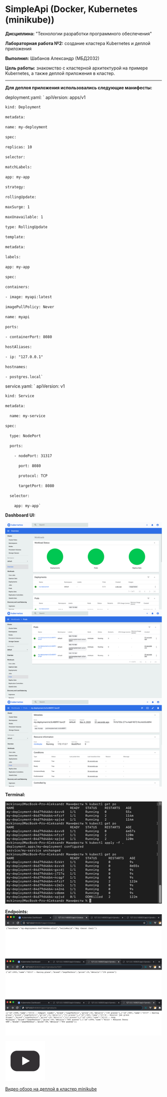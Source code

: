 # SimpleApi (Docker, Kubernetes (minikube))



**Дисциплина:** "Технологии разработки программного обеспечения"

**Лабораторная работа №2:** создание кластера Kubernetes и деплой приложения

**Выполнил:** Шабанов Александр (МБД2032)

**Цель работы:** знакомство с кластерной архитектурой на примере Kubernetes, а также деплой приложения в кластер.

---
**Для деплоя приложения использовались следующие манифесты:**

deployment.yaml:
`    apiVersion: apps/v1  
    
    kind: Deployment  
    
    metadata:  
    
    name: my-deployment  
    
    spec:  
    
    replicas: 10  
    
    selector:  
    
    matchLabels:  
    
    app: my-app  
    
    strategy:  
    
    rollingUpdate:  
    
    maxSurge: 1  
    
    maxUnavailable: 1  
    
    type: RollingUpdate  
    
    template:  
    
    metadata:  
    
    labels:  
    
    app: my-app  
    
    spec:  
    
    containers:  
    
    - image: myapi:latest  
    
    imagePullPolicy: Never   
    
    name: myapi  
    
    ports:  
    
    - containerPort: 8080  
    
    hostAliases:  
    
    - ip: "127.0.0.1"  
    
    hostnames:  
    
    - postgres.local`

service.yaml:
`   apiVersion: v1

    kind: Service  
    
    metadata:  
    
      name: my-service  
      
    spec: 
    
      type: NodePort  
      
      ports:  
      
        - nodePort: 31317  
        
          port: 8080  
          
          protocol: TCP  
          
          targetPort: 8080  
          
      selector:  
      
        app: my-app`

**Dashboard UI:**

![](screen-1.jpg)
![](screen-2.jpg)
![](screen-3.jpg)

**Terminal:**

![](screen-4.jpg)

**Endpoints:**
![](screen-5.jpg)
![](screen-6.jpg)
![](screen-7.jpg)

[![](video_icon.png)](https://drive.google.com/file/d/1uqj94raamNxUSu3wIxXjIHt-TAE3VlMj/view?usp=sharing)

[Видео обзор на деплой в кластер minikube](https://drive.google.com/file/d/1uqj94raamNxUSu3wIxXjIHt-TAE3VlMj/view?usp=sharing)
